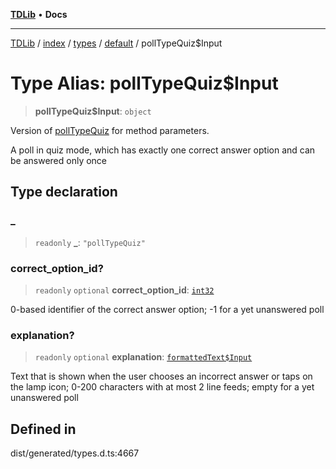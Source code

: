 [**TDLib**](../../../../../../README.md) • **Docs**

***

[TDLib](../../../../../../modules.md) / [index](../../../../../README.md) / [types](../../../README.md) / [default](../README.md) / pollTypeQuiz$Input

# Type Alias: pollTypeQuiz$Input

> **pollTypeQuiz$Input**: `object`

Version of [pollTypeQuiz](pollTypeQuiz.md) for method parameters.

A poll in quiz mode, which has exactly one correct answer option and can be answered only once

## Type declaration

### \_

> `readonly` **\_**: `"pollTypeQuiz"`

### correct\_option\_id?

> `readonly` `optional` **correct\_option\_id**: [`int32`](int32-1.md)

0-based identifier of the correct answer option; -1 for a yet unanswered poll

### explanation?

> `readonly` `optional` **explanation**: [`formattedText$Input`](formattedText$Input-1.md)

Text that is shown when the user chooses an incorrect answer or taps on the lamp icon; 0-200 characters with at most 2 line feeds; empty for a yet unanswered poll

## Defined in

dist/generated/types.d.ts:4667
